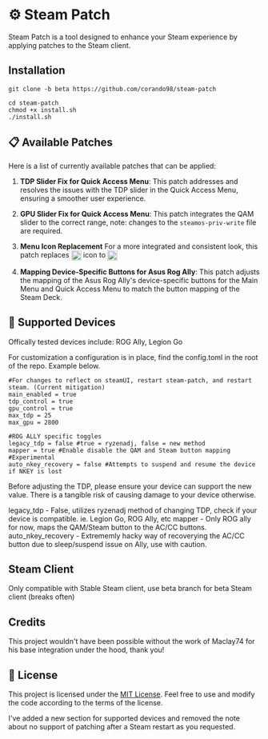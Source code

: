# ⚙️ Steam Patch
Steam Patch is a tool designed to enhance your Steam experience by applying patches to the Steam client.

## Installation

```
git clone -b beta https://github.com/corando98/steam-patch

cd steam-patch
chmod +x install.sh
./install.sh
```

## 📋 Available Patches

Here is a list of currently available patches that can be applied:

1. **TDP Slider Fix for Quick Access Menu**: This patch addresses and resolves the issues with the TDP slider in the Quick Access Menu, ensuring a smoother user experience.
   
2. **GPU Slider Fix for Quick Access Menu**: This patch integrates the QAM slider to the correct range, note: changes to the ```steamos-priv-write``` file are required. 

3. **Menu Icon Replacement** For a more integrated and consistent look, this patch replaces <picture> <source media="(prefers-color-scheme: light)" srcset="https://github-production-user-asset-6210df.s3.amazonaws.com/5504685/255038062-d99f3be6-ff5a-4570-9f21-a59204ccc804.png"> <img src="https://github-production-user-asset-6210df.s3.amazonaws.com/5504685/255038464-eb72c683-a1a5-4e5c-b81a-0131f8a76dd7.png" height="20" align="center"> </picture> icon to <picture> <source media="(prefers-color-scheme: light)" srcset="https://github.com/Maclay74/steam-patch/assets/5504685/9d15c179-bb92-4463-9a06-f8faecccf5fe"> <img src="https://github.com/Maclay74/steam-patch/assets/5504685/c76f7637-9f82-4786-b936-0ee3d99039e3" height="20" align="center"> </picture>
4. **Mapping Device-Specific Buttons for Asus Rog Ally**: This patch adjusts the mapping of the Asus Rog Ally's device-specific buttons for the Main Menu and Quick Access Menu to match the button mapping of the Steam Deck.

## 🎯 Supported Devices

Offically tested devices include: ROG Ally, Legion Go

For customization a configuration is in place, find the config.toml in the root of the repo. Example below.

```
#For changes to reflect on steamUI, restart steam-patch, and restart steam. (Current mitigation)
main_enabled = true
tdp_control = true
gpu_control = true
max_tdp = 25
max_gpu = 2800

#ROG ALLY specific toggles
legacy_tdp = false #true = ryzenadj, false = new method
mapper = true #Enable disable the QAM and Steam button mapping
#Experimental
auto_nkey_recovery = false #Attempts to suspend and resume the device if NKEY is lost
```
Before adjusting the TDP, please ensure your device can support the new value. 
There is a tangible risk of causing damage to your device otherwise.


legacy_tdp - False, utilizes ryzenadj method of changing TDP, check if your device is compatible. ie. Legion Go, ROG Ally, etc
mapper - Only ROG ally for now, maps the QAM/Steam button to the AC/CC buttons.
auto_nkey_recovery - Extrememly hacky way of recoverying the AC/CC button due to sleep/suspend issue on Ally, use with caution.

## Steam Client

Only compatible with Stable Steam client, use beta branch for beta Steam client (breaks often)

## Credits

This project wouldn't have been possible without the work of Maclay74 for his base integration under the hood, thank you!

## 📝 License

This project is licensed under the [MIT License](LICENSE). Feel free to use and modify the code according to the terms of the license.

I've added a new section for supported devices and removed the note about no support of patching after a Steam restart as you requested.
